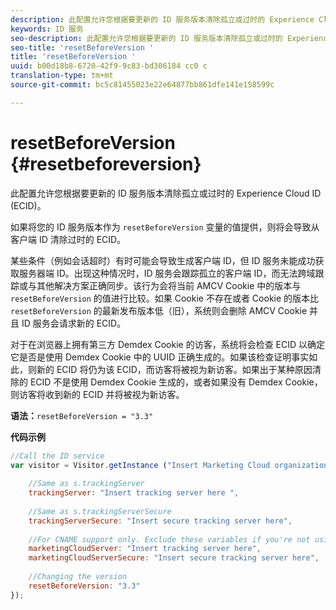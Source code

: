 ```yaml
---
description: 此配置允许您根据要更新的 ID 服务版本清除孤立或过时的 Experience Cloud ID (ECID)。
keywords: ID 服务
seo-description: 此配置允许您根据要更新的 ID 服务版本清除孤立或过时的 Experience Cloud ID (ECID)。
seo-title: 'resetBeforeVersion '
title: 'resetBeforeVersion '
uuid: b00d18b8-6720-42f9-9c83-bd306184 cc0 c
translation-type: tm+mt
source-git-commit: bc5c81455023e22e64877bb861dfe141e158599c

---
```



# resetBeforeVersion {#resetbeforeversion}

此配置允许您根据要更新的 ID 服务版本清除孤立或过时的 Experience Cloud ID (ECID)。

如果将您的 ID 服务版本作为 `resetBeforeVersion` 变量的值提供，则将会导致从客户端 ID 清除过时的 ECID。

某些条件（例如会话超时）有时可能会导致生成客户端 ID，但 ID 服务未能成功获取服务器端 ID。出现这种情况时，ID 服务会跟踪孤立的客户端 ID，而无法跨域跟踪或与其他解决方案正确同步。该行为会将当前 AMCV Cookie 中的版本与 `resetBeforeVersion` 的值进行比较。如果 Cookie 不存在或者 Cookie 的版本比 `resetBeforeVersion` 的最新发布版本低（旧），系统则会删除 AMCV Cookie 并且 ID 服务会请求新的 ECID。

对于在浏览器上拥有第三方 Demdex Cookie 的访客，系统将会检查 ECID 以确定它是否是使用 Demdex Cookie 中的 UUID 正确生成的。如果该检查证明事实如此，则新的 ECID 将仍为该 ECID，而访客将被视为新访客。如果出于某种原因清除的 ECID 不是使用 Demdex Cookie 生成的，或者如果没有 Demdex Cookie，则访客将收到新的 ECID 并将被视为新访客。

**语法：**`resetBeforeVersion = "3.3"`

**代码示例**

```js
//Call the ID service 
var visitor = Visitor.getInstance ("Insert Marketing Cloud organization ID here", { 
  
    //Same as s.trackingServer 
    trackingServer: "Insert tracking server here ", 
  
    //Same as s.trackingServerSecure 
    trackingServerSecure: "Insert secure tracking server here", 
  
    //For CNAME support only. Exclude these variables if you're not using CNAME 
    marketingCloudServer: "Insert tracking server here", 
    marketingCloudServerSecure: "Insert secure tracking server here", 
  
    //Changing the version 
    resetBeforeVersion: "3.3" 
});
```

